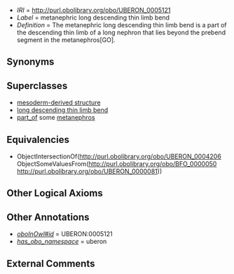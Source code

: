  * *IRI* = http://purl.obolibrary.org/obo/UBERON_0005121
 * *Label* = metanephric long descending thin limb bend
 * *Definition* = The metanephric long descending thin limb bend is a part of the descending thin limb of a long nephron that lies beyond the prebend segment in the metanephros[GO].

## Synonyms


## Superclasses

 * [mesoderm-derived structure](../../UBERON/20/UBERON_0004120.md)
 * [long descending thin limb bend](../../UBERON/06/UBERON_0004206.md)
 * [part_of](../../BFO/50/BFO_0000050.md) some [metanephros](../../UBERON/81/UBERON_0000081.md)

## Equivalencies

 * ObjectIntersectionOf(<http://purl.obolibrary.org/obo/UBERON_0004206> ObjectSomeValuesFrom(<http://purl.obolibrary.org/obo/BFO_0000050> <http://purl.obolibrary.org/obo/UBERON_0000081>))

## Other Logical Axioms


## Other Annotations

 * *[oboInOwl#id](../../id/oboInOwl#id.md)* = UBERON:0005121
 * *[has_obo_namespace](../../ce/oboInOwl#hasOBONamespace.md)* = uberon

## External Comments

